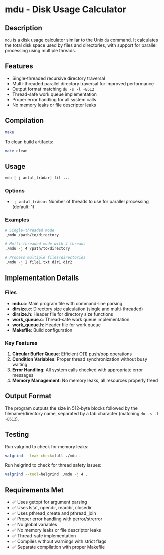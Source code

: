 # mdu - Disk Usage Calculator

## Description
`mdu` is a disk usage calculator similar to the Unix `du` command. It calculates the total disk space used by files and directories, with support for parallel processing using multiple threads.

## Features
- Single-threaded recursive directory traversal
- Multi-threaded parallel directory traversal for improved performance
- Output format matching `du -s -l -B512`
- Thread-safe work queue implementation
- Proper error handling for all system calls
- No memory leaks or file descriptor leaks

## Compilation
```bash
make
```

To clean build artifacts:
```bash
make clean
```

## Usage
```bash
mdu [-j antal_trådar] fil ...
```

### Options
- `-j antal_trådar`: Number of threads to use for parallel processing (default: 1)

### Examples
```bash
# Single-threaded mode
./mdu /path/to/directory

# Multi-threaded mode with 4 threads
./mdu -j 4 /path/to/directory

# Process multiple files/directories
./mdu -j 2 file1.txt dir1 dir2
```

## Implementation Details

### Files
- **mdu.c**: Main program file with command-line parsing
- **dirsize.c**: Directory size calculation (single and multi-threaded)
- **dirsize.h**: Header file for directory size functions
- **work_queue.c**: Thread-safe work queue implementation
- **work_queue.h**: Header file for work queue
- **Makefile**: Build configuration

### Key Features
1. **Circular Buffer Queue**: Efficient O(1) push/pop operations
2. **Condition Variables**: Proper thread synchronization without busy waiting
3. **Error Handling**: All system calls checked with appropriate error messages
4. **Memory Management**: No memory leaks, all resources properly freed

## Output Format
The program outputs the size in 512-byte blocks followed by the filename/directory name, separated by a tab character (matching `du -s -l -B512`).

## Testing
Run valgrind to check for memory leaks:
```bash
valgrind --leak-check=full ./mdu .
```

Run helgrind to check for thread safety issues:
```bash
valgrind --tool=helgrind ./mdu -j 4 .
```

## Requirements Met
- ✅ Uses getopt for argument parsing
- ✅ Uses lstat, opendir, readdir, closedir
- ✅ Uses pthread_create and pthread_join
- ✅ Proper error handling with perror/strerror
- ✅ No global variables
- ✅ No memory leaks or file descriptor leaks
- ✅ Thread-safe implementation
- ✅ Compiles without warnings with strict flags
- ✅ Separate compilation with proper Makefile
